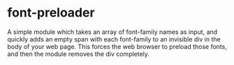 # font-preloader
A simple module which takes an array of font-family names as input, and quickly adds an empty span with each font-family to an invisible div in the body of your web page. This forces the web browser to preload those fonts, and then the module removes the div completely.
